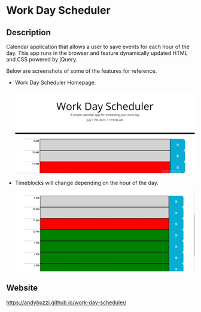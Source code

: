 # Work Day Scheduler

## Description

Calendar application that allows a user to save events for each hour of the day. This app runs in the browser and feature dynamically updated HTML and CSS powered by jQuery.

Below are screenshots of some of the features for reference.

- Work Day Scheduler Homepage.

  ![Work Day Scheduler Homepage](assets/images/0.jpg)

- Timeblocks will change depending on the hour of the day.

  ![Timeblocks color](assets/images/1.jpg)

## Website

https://andybuzzi.github.io/work-day-scheduler/
